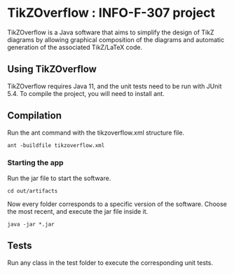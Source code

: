 # TikZOverflow : INFO-F-307 project

TikZOverflow is a Java software that aims to simplify the design of TikZ diagrams
by allowing graphical composition of the diagrams and automatic generation of the associated
TikZ/LaTeX code.

## Using TikZOverflow

TikZOverflow requires Java 11, and the unit tests need to be run with JUnit 5.4.
To compile the project, you will need to install ant.

## Compilation
Run the ant command with the tikzoverflow.xml structure file.
```
ant -buildfile tikzoverflow.xml
```

### Starting the app

Run the jar file to start the software.
```
cd out/artifacts
```
Now every folder corresponds to a specific version of the software. Choose the most recent, and execute
the jar file inside it.
```
java -jar *.jar
```
<!--
## Configuration
## Serveur 

TO DO: Informations sur la configuration du serveur

## Client

TO DO: Informations sur la configuration du client
-->
## Tests

Run any class in the test folder to execute the corresponding unit tests.

<!--
# Misc

## Développement

## Screenshot

## License
-->